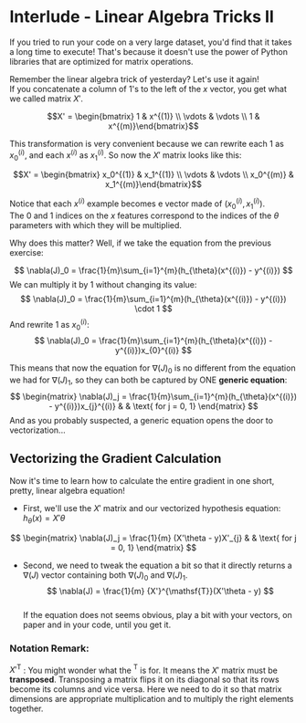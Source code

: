 # Interlude - Linear Algebra Tricks II

If you tried to run your code on a very large dataset, you'd find that it takes a long time to execute! That's because it doesn't use the power of Python libraries that are optimized for matrix operations.

Remember the linear algebra trick of yesterday? Let's use it again!  
If you concatenate a column of $1$'s to the left of the $x$ vector, you get what we called matrix $X'$.   

$$X' = \begin{bmatrix} 1 & x^{(1)} \\ \vdots & \vdots \\ 1 & x^{(m)}\end{bmatrix}$$

This transformation is very convenient because we can rewrite each $1$ as $x_0^{(i)}$, and each $x^{(i)}$ as $x_1^{(i)}$. So now the $X'$ matrix looks like this:

$$X' = \begin{bmatrix} x_0^{(1)} & x_1^{(1)} \\ \vdots & \vdots \\ x_0^{(m)} & x_1^{(m)}\end{bmatrix}$$

Notice that each $x^{(i)}$ example becomes e vector made of $(x^{(i)}_0, x^{(i)}_1)$.  
The $0$ and $1$ indices on the $x$ features correspond to the indices of the $\theta$ parameters with which they will be multiplied.

Why does this matter? Well, if we take the equation from the previous exercise:  

$$
\nabla(J)_0 = \frac{1}{m}\sum_{i=1}^{m}(h_{\theta}(x^{(i)}) - y^{(i)})
$$
We can multiply it by $1$ without changing its value:
$$
\nabla(J)_0 = \frac{1}{m}\sum_{i=1}^{m}(h_{\theta}(x^{(i)}) - y^{(i)}) \cdot 1
$$
And rewrite $1$ as  $x_0^{(i)}$:
$$
\nabla(J)_0 = \frac{1}{m}\sum_{i=1}^{m}(h_{\theta}(x^{(i)}) - y^{(i)})x_{0}^{(i)}
$$

This means that now the equation for $\nabla(J)_0$ is no different from the equation we had for $\nabla(J)_1$, so they can both be captured by ONE **generic equation**:
$$
\begin{matrix}
\nabla(J)_j = \frac{1}{m}\sum_{i=1}^{m}(h_{\theta}(x^{(i)}) - y^{(i)})x_{j}^{(i)} & & \text{ for j = 0, 1}    
\end{matrix}
$$
And as you probably suspected, a generic equation opens the door to vectorization...

## Vectorizing the Gradient Calculation

Now it's time to learn how to calculate the entire gradient in one short, pretty, linear algebra equation!  
- First, we'll use the $X'$ matrix and our vectorized hypothesis equation: $h_{\theta}(x)=X'\theta$

$$
\begin{matrix}
\nabla(J)_j = \frac{1}{m} (X'\theta - y)X'_{j} & & \text{ for j = 0, 1}
\end{matrix}
$$
- Second, we need to tweak the equation a bit so that it directly returns a $\nabla(J)$ vector containing both $\nabla(J)_0$ and $\nabla(J)_1$.
$$
\nabla(J) = \frac{1}{m} {X'}^{\mathsf{T}}(X'\theta - y)    
$$  
If the equation does not seems obvious, play a bit with your vectors, on paper and in your code, until you get it. 

### Notation Remark: 
${X'}^{\mathsf{T}}$ : You might wonder what the $^\mathsf{T}$ is for. It means the $X'$ matrix must be **transposed**. Transposing a matrix flips it on its diagonal so that its rows become its columns and vice versa. Here we need to do it so that matrix dimensions are appropriate multiplication and to multiply the right elements together. 

